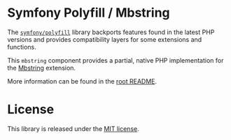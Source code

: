 Symfony Polyfill / Mbstring
===========================

The [`symfony/polyfill`](https://github.com/symfony/polyfill) library backports
features found in the latest PHP versions and provides compatibility layers for
some extensions and functions.

This `mbstring` component provides a partial, native PHP implementation for the
[Mbstring](http://php.net/mbstring) extension.

More information can be found in the [root README](../../README.md).

License
=======

This library is released under the [MIT license](LICENSE).